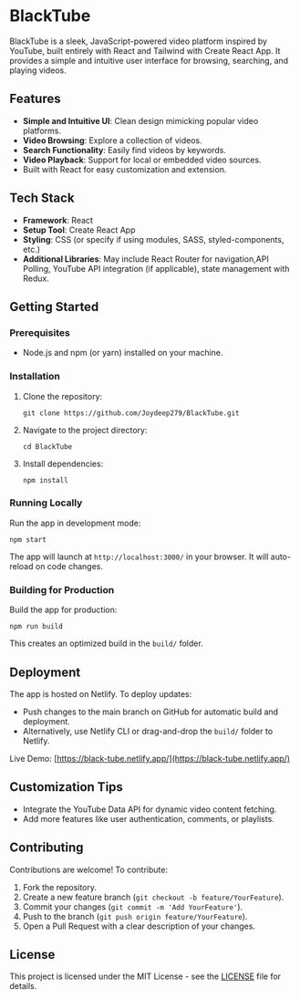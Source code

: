 # BlackTube

BlackTube is a sleek, JavaScript-powered video platform inspired by YouTube, built entirely with React and Tailwind with Create React App. It provides a simple and intuitive user interface for browsing, searching, and playing videos.

## Features

- **Simple and Intuitive UI**: Clean design mimicking popular video platforms.
- **Video Browsing**: Explore a collection of videos.
- **Search Functionality**: Easily find videos by keywords.
- **Video Playback**: Support for local or embedded video sources.
- Built with React for easy customization and extension.

## Tech Stack

- **Framework**: React
- **Setup Tool**: Create React App
- **Styling**: CSS (or specify if using modules, SASS, styled-components, etc.)
- **Additional Libraries**: May include React Router for navigation,API Polling, YouTube API integration (if applicable), state management with Redux.

## Getting Started

### Prerequisites

- Node.js and npm (or yarn) installed on your machine.

### Installation

1. Clone the repository:
   ```
   git clone https://github.com/Joydeep279/BlackTube.git
   ```
2. Navigate to the project directory:
   ```
   cd BlackTube
   ```
3. Install dependencies:
   ```
   npm install
   ```

### Running Locally

Run the app in development mode:
```
npm start
```
The app will launch at `http://localhost:3000/` in your browser. It will auto-reload on code changes.

### Building for Production

Build the app for production:
```
npm run build
```
This creates an optimized build in the `build/` folder.

## Deployment

The app is hosted on Netlify. To deploy updates:
- Push changes to the main branch on GitHub for automatic build and deployment.
- Alternatively, use Netlify CLI or drag-and-drop the `build/` folder to Netlify.

Live Demo: [https://black-tube.netlify.app/](https://black-tube.netlify.app/)

## Customization Tips

- Integrate the YouTube Data API for dynamic video content fetching.
- Add more features like user authentication, comments, or playlists.

## Contributing

Contributions are welcome! To contribute:
1. Fork the repository.
2. Create a new feature branch (`git checkout -b feature/YourFeature`).
3. Commit your changes (`git commit -m 'Add YourFeature'`).
4. Push to the branch (`git push origin feature/YourFeature`).
5. Open a Pull Request with a clear description of your changes.

## License

This project is licensed under the MIT License - see the [LICENSE](LICENSE) file for details.
